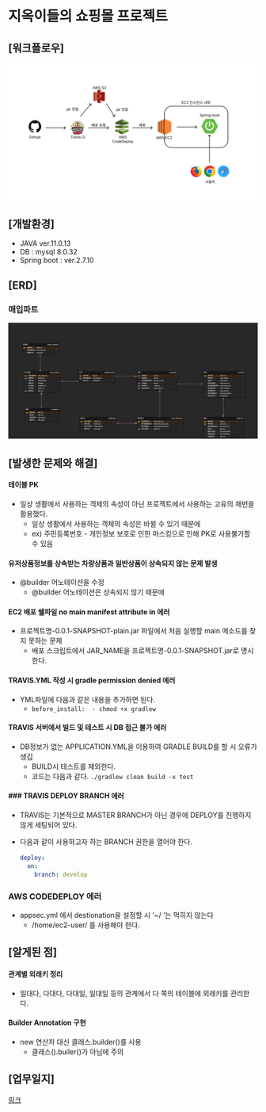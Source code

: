 # 지옥이들의 쇼핑몰 프로젝트
## [워크플로우]
<img src="img/work_flow.png">

## [개발환경]
- JAVA ver.11.0.13
- DB : mysql 8.0.32
- Spring boot : ver.2.7.10

## [ERD]
### 매입파트
<img src="img/purchase-erd.png"/>

## [발생한 문제와 해결]
#### 테이블 PK
  - 일상 생활에서 사용하는 객체의 속성이 아닌 프로젝트에서 사용하는 고유의 채번을 활용했다.
    - 일상 생활에서 사용하는 객체의 속성은 바뀔 수 있기 때문에
    - ex) 주민등록번호 - 개인정보 보호로 인한 마스킹으로 인해 PK로 사용불가할 수 있음
    
#### 유저상품정보를 상속받는 차량상품과 일반상품이 상속되지 않는 문제 발생
  - @builder 어노테이션을 수정
    - @builder 어노테이션은 상속되지 않기 때문에

#### EC2 배포 쉘파일 no main manifest attribute in 에러
  - 프로젝트명-0.0.1-SNAPSHOT-plain.jar 파일에서 처음 실행할 main 메소드를 찾지 못하는 문제
    - 배포 스크립트에서 JAR_NAME을 프로젝트명-0.0.1-SNAPSHOT.jar로 명시한다.

#### TRAVIS.YML 작성 시 gradle permission denied 에러
  - YML파일에 다음과 같은 내용을 추가하면 된다.
    - `before_install:  - chmod +x gradlew`

#### TRAVIS 서버에서 빌드 및 테스트 시 DB 접근 불가 에러
  - DB정보가 없는 APPLICATION.YML을 이용하여 GRADLE BUILD를 할 시 오류가 생김
    - BUILD시 테스트를 제외한다.
    - 코드는 다음과 같다. `./gradlew clean build -x test`

#### ### TRAVIS DEPLOY BRANCH 에러
  - TRAVIS는 기본적으로 MASTER BRANCH가 아닌 경우에 DEPLOY를 진행하지 않게 세팅되어 있다.
   - 다음과 같이 사용하고자 하는 BRANCH 권한을 열어야 한다.

       ```yaml
       deploy: 
         on:  
           branch: develop
       ```


### AWS CODEDEPLOY 에러
  - appsec.yml 에서 destionation을 설정할 시 ‘~/ ‘는 먹히지 않는다
    - /home/ec2-user/ 를 사용해야 한다.

## [알게된 점]
#### 관계별 외래키 정리
  - 일대다, 다대다, 다대일, 일대일 등의 관계에서 다 쪽의 테이블에 외래키를 관리한다.

#### Builder Annotation 구현
  - new 연산자 대신 클래스.builder()를 사용
    - 클래스().builer()가 아님에 주의

## [업무일지]
[링크](./readmeDir/meetingLog/README.md)